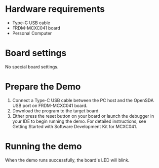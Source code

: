 Hardware requirements
=====================
- Type-C USB cable
- FRDM-MCXC041 board
- Personal Computer

Board settings
==============
No special board settings.

Prepare the Demo
================
1. Connect a Type-C USB cable between the PC host and the OpenSDA USB port on FRDM-MCXC041 board.
2. Download the program to the target board.
3. Either press the reset button on your board or launch the debugger in your IDE to begin running
   the demo. For detailed instructions, see Getting Started with Software Development Kit for
   MCXC041.

Running the demo
================
When the demo runs successfully, the board's LED will blink.
